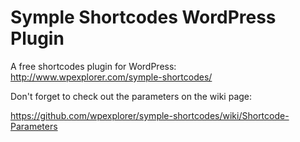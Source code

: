 Symple Shortcodes WordPress Plugin
=================

A free shortcodes plugin for WordPress: http://www.wpexplorer.com/symple-shortcodes/

Don't forget to check out the parameters on the wiki page:

https://github.com/wpexplorer/symple-shortcodes/wiki/Shortcode-Parameters
